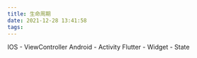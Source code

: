 ```yaml
---
title: 生命周期
date: 2021-12-28 13:41:58
tags:
---
```


IOS - ViewController
Android - Activity
Flutter - Widget - State
